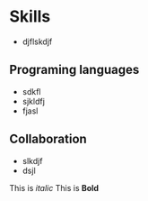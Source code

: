 # Skills
- djflskdjf

## Programing languages
- sdkfl
- sjkldfj
- fjasl

## Collaboration
- slkdjf
- dsjl

This is _italic_
This is **Bold**
